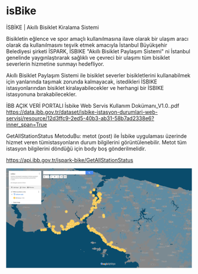 # isBike
İSBİKE | Akıllı Bisiklet Kiralama Sistemi

Bisikletin eğlence ve spor amaçlı kullanılmasına ilave olarak bir ulaşım aracı olarak da kullanılmasını teşvik etmek amacıyla İstanbul Büyükşehir Belediyesi şirketi İSPARK, İSBIKE "Akıllı Bisiklet Paylaşım Sistemi" ni İstanbul genelinde yaygınlaştırarak sağlıklı ve çevreci bir ulaşımı tüm bisiklet severlerin hizmetine sunmayı hedefliyor.

Akıllı Bisiklet Paylaşım Sistemi ile bisiklet severler bisikletlerini kullanabilmek için yanlarında taşımak zorunda kalmayacak, istedikleri İSBIKE istasyonlarından bisiklet kiralayabilecekler ve herhangi bir İSBIKE istasyonuna bırakabilecekler.

İBB
AÇIK VERİ PORTALI
İsbike Web Servis Kullanım Dokümanı_V1.0..pdf
https://data.ibb.gov.tr/dataset/isbike-istasyon-durumlari-web-servisi/resource/12d3ffc9-2ed5-40b3-ab31-58b7ad2338e6?inner_span=True


GetAllStationStatus MetoduBu: 
metot (post) ile İsbike uygulaması üzerinde hizmet veren tümistasyonların durum bilgilerini  görüntülenebilir.  Metot tüm  istasyon  bilgilerini  döndüğü  için  body  boş gönderilmelidir.

https://api.ibb.gov.tr/ispark-bike/GetAllStationStatus

![Image of isBike](https://github.com/Catch-XXII/isBike/blob/master/isbike.png)
